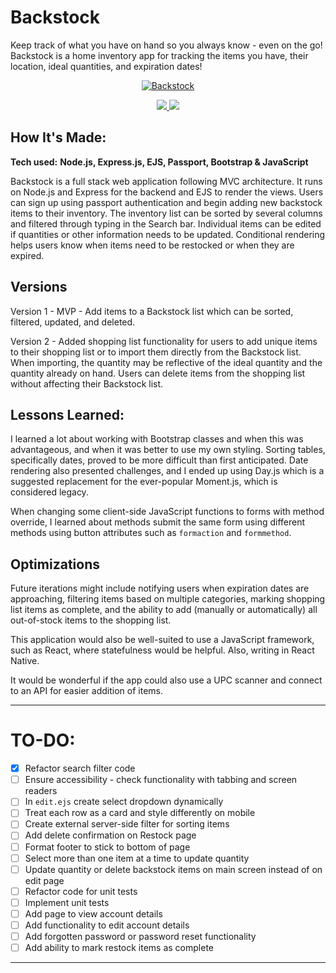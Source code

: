 # Backstock

Keep track of what you have on hand so you always know - even on the go! </br>
Backstock is a home inventory app for tracking the items you have, their location, ideal quantities, and expiration dates! 

<p align="center">
  <a href="http://backstock.app/" target="_blank">
    <img src="https://user-images.githubusercontent.com/52755177/192899177-55b7c039-5714-479c-94f5-b63f2f60234c.gif" alt="Backstock"/>
  </a>
</p>

<p align="center">
  <a href="https://github.com/katiehom/backstock5.2" target="_blank">
    <img src="https://img.shields.io/static/v1?label=|&message=REPO&color=1f1591&style=plastic&logo=github&logo-color=white"/>
  </a>  
  <a href="http://backstock.app/" target="_blank">
    <img src="https://img.shields.io/static/v1?label=|&message=WEBSITE&color=c90c64&style=plastic&logo=netlify&logo-color=white"/>
  </a>
</p>


## How It's Made:

**Tech used:** <strong>Node.js, Express.js, EJS, Passport, Bootstrap & JavaScript</strong>

Backstock is a full stack web application following MVC architecture. It runs on Node.js and Express for the backend and EJS to render the views. Users can sign up using passport authentication and begin adding new backstock items to their inventory. The inventory list can be sorted by several columns and filtered through typing in the Search bar. Individual items can be edited if quantities or other information needs to be updated. Conditional rendering helps users know when items need to be restocked or when they are expired.

## Versions
Version 1 - MVP - Add items to a Backstock list which can be sorted, filtered, updated, and deleted.

Version 2 - Added shopping list functionality for users to add unique items to their shopping list or to import them directly from the Backstock list. When importing, the quantity may be reflective of the ideal quantity and the quantity already on hand. Users can delete items from the shopping list without affecting their Backstock list.

## Lessons Learned:

I learned a lot about working with Bootstrap classes and when this was advantageous, and when it was better to use my own styling. Sorting tables, specifically dates, proved to be more difficult than first anticipated. Date rendering also presented challenges, and I ended up using Day.js which is a suggested replacement for the ever-popular Moment.js, which is considered legacy.

When changing some client-side JavaScript functions to forms with method override, I learned about methods submit the same form using different methods using button attributes such as `formaction` and `formmethod`. 

## Optimizations
Future iterations might include notifying users when expiration dates are approaching, filtering items based on multiple categories, marking shopping list items as complete, and the ability to add (manually or automatically) all out-of-stock items to the shopping list.

This application would also be well-suited to use a JavaScript framework, such as React, where statefulness would be helpful. Also, writing in React Native.

It would be wonderful if the app could also use a UPC scanner and connect to an API for easier addition of items.

---

# TO-DO:

- [X] Refactor search filter code
- [ ] Ensure accessibility - check functionality with tabbing and screen readers
- [ ] In `edit.ejs` create select dropdown dynamically
- [ ] Treat each row as a card and style differently on mobile
- [ ] Create external server-side filter for sorting items
- [ ] Add delete confirmation on Restock page
- [ ] Format footer to stick to bottom of page
- [ ] Select more than one item at a time to update quantity
- [ ] Update quantity or delete backstock items on main screen instead of on edit page
- [ ] Refactor code for unit tests
- [ ] Implement unit tests
- [ ] Add page to view account details
- [ ] Add functionality to edit account details
- [ ] Add forgotten password or password reset functionality
- [ ] Add ability to mark restock items as complete

 ---
 



